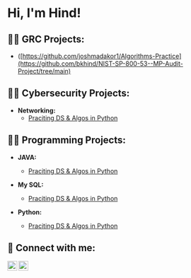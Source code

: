 
<h1>Hi, I'm Hind!</h1>

<h2>👨‍💻 GRC Projects:</h2>

  - ([https://github.com/joshmadakor1/Algorithms-Practice](https://github.com/bkhind/NIST-SP-800-53--MP-Audit-Project/tree/main)


<h2>👨‍💻 Cybersecurity Projects: </h2>

- <b>Networking: </b>
  - [Praciting DS & Algos in Python](https://github.com/joshmadakor1/Algorithms-Practice)

<h2>👨‍💻 Programming Projects: </h2>

- <b>JAVA: </b>
  - [Praciting DS & Algos in Python](https://github.com/joshmadakor1/Algorithms-Practice)

- <b>My SQL: </b>
  - [Praciting DS & Algos in Python](https://github.com/joshmadakor1/Algorithms-Practice)
 
- <b>Python: </b>
  - [Praciting DS & Algos in Python](https://github.com/joshmadakor1/Algorithms-Practice)

<h2> 🤳 Connect with me: </h2>

[<img align="left" alt="JoshMadakor | YouTube" width="22px" src="https://cdn.jsdelivr.net/npm/simple-icons@v3/icons/youtube.svg" />][youtube]
[<img align="left" alt="JoshMadakor | LinkedIn" width="22px" src="https://cdn.jsdelivr.net/npm/simple-icons@v3/icons/linkedin.svg" />][linkedin]


[youtube]: https://www.youtube.com/c/joshmadakor
[linkedin]: https://www.linkedin.com/in/hind-boukabous-a96934196


<!--
**bkhind/bkhind** is a ✨ _special_ ✨ repository because its `README.md` (this file) appears on your GitHub profile.

Here are some ideas to get you started:

- 🔭 I’m currently working on ...
- 🌱 I’m currently learning ...
- 👯 I’m looking to collaborate on ...
- 🤔 I’m looking for help with ...
- 💬 Ask me about ...
- 📫 How to reach me: ...
- 😄 Pronouns: ...
- ⚡ Fun fact: ...
-->
